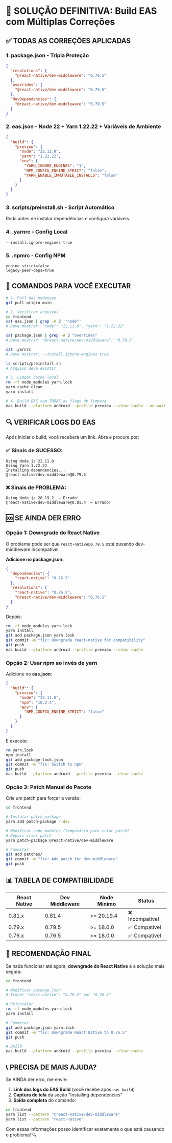 # 🚀 SOLUÇÃO DEFINITIVA: Build EAS com Múltiplas Correções

## ✅ TODAS AS CORREÇÕES APLICADAS

### 1. **package.json** - Tripla Proteção
```json
{
  "resolutions": {
    "@react-native/dev-middleware": "0.79.5"
  },
  "overrides": {
    "@react-native/dev-middleware": "0.79.5"
  },
  "devDependencies": {
    "@react-native/dev-middleware": "0.79.5"
  }
}
```

### 2. **eas.json** - Node 22 + Yarn 1.22.22 + Variáveis de Ambiente
```json
{
  "build": {
    "preview": {
      "node": "22.11.0",
      "yarn": "1.22.22",
      "env": {
        "YARN_IGNORE_ENGINES": "1",
        "NPM_CONFIG_ENGINE_STRICT": "false",
        "YARN_ENABLE_IMMUTABLE_INSTALLS": "false"
      }
    }
  }
}
```

### 3. **scripts/preinstall.sh** - Script Automático
Roda antes de instalar dependências e configura variáveis.

### 4. **.yarnrc** - Config Local
```
--install.ignore-engines true
```

### 5. **.npmrc** - Config NPM
```
engine-strict=false
legacy-peer-deps=true
```

## 🎯 COMANDOS PARA VOCÊ EXECUTAR

```bash
# 1. Pull das mudanças
git pull origin main

# 2. Verificar arquivos
cd frontend
cat eas.json | grep -A 3 '"node"'
# Deve mostrar: "node": "22.11.0", "yarn": "1.22.22"

cat package.json | grep -A 3 "overrides"
# Deve mostrar: "@react-native/dev-middleware": "0.79.5"

cat .yarnrc
# Deve mostrar: --install.ignore-engines true

ls scripts/preinstall.sh
# Arquivo deve existir

# 3. Limpar cache local
rm -rf node_modules yarn.lock
yarn cache clean
yarn install

# 4. Build EAS com TODAS as flags de limpeza
eas build --platform android --profile preview --clear-cache --no-wait
```

## 🔍 VERIFICAR LOGS DO EAS

Após iniciar o build, você receberá um link. Abra e procure por:

### ✅ Sinais de SUCESSO:
```
Using Node.js 22.11.0
Using Yarn 1.22.22
Installing dependencies...
@react-native/dev-middleware@0.79.5
```

### ❌ Sinais de PROBLEMA:
```
Using Node.js 20.19.2  ← Errado!
@react-native/dev-middleware@0.81.4  ← Errado!
```

## 🆘 SE AINDA DER ERRO

### Opção 1: Downgrade do React Native

O problema pode ser que `react-native@0.79.5` está puxando dev-middleware incompatível.

**Adicione no package.json:**
```json
{
  "dependencies": {
    "react-native": "0.76.5"
  },
  "resolutions": {
    "react-native": "0.76.5",
    "@react-native/dev-middleware": "0.76.5"
  }
}
```

Depois:
```bash
rm -rf node_modules yarn.lock
yarn install
git add package.json yarn.lock
git commit -m "fix: Downgrade react-native for compatibility"
git push
eas build --platform android --profile preview --clear-cache
```

### Opção 2: Usar npm ao invés de yarn

Adicione no **eas.json**:
```json
{
  "build": {
    "preview": {
      "node": "22.11.0",
      "npm": "10.2.4",
      "env": {
        "NPM_CONFIG_ENGINE_STRICT": "false"
      }
    }
  }
}
```

E execute:
```bash
rm yarn.lock
npm install
git add package-lock.json
git commit -m "fix: Switch to npm"
git push
eas build --platform android --profile preview --clear-cache
```

### Opção 3: Patch Manual do Pacote

Crie um patch para forçar a versão:

```bash
cd frontend

# Instalar patch-package
yarn add patch-package --dev

# Modificar node_modules (temporário para criar patch)
# Depois criar patch
yarn patch-package @react-native/dev-middleware

# Commitar
git add patches/
git commit -m "fix: Add patch for dev-middleware"
git push
```

## 📊 TABELA DE COMPATIBILIDADE

| React Native | Dev Middleware | Node Mínimo | Status |
|--------------|----------------|-------------|--------|
| 0.81.x | 0.81.4 | >= 20.19.4 | ❌ Incompatível |
| 0.79.x | 0.79.5 | >= 18.0.0 | ✅ Compatível |
| 0.76.x | 0.76.5 | >= 18.0.0 | ✅ Compatível |

## 🎯 RECOMENDAÇÃO FINAL

Se nada funcionar até agora, **downgrade do React Native** é a solução mais segura:

```bash
cd frontend

# Modificar package.json
# Trocar "react-native": "0.79.5" por "0.76.5"

# Reinstalar
rm -rf node_modules yarn.lock
yarn install

# Commitar
git add package.json yarn.lock
git commit -m "fix: Downgrade React Native to 0.76.5"
git push

# Build
eas build --platform android --profile preview --clear-cache
```

## 📞 PRECISA DE MAIS AJUDA?

Se AINDA der erro, me envie:

1. **Link dos logs do EAS Build** (você recebe após `eas build`)
2. **Captura de tela** da seção "Installing dependencies"
3. **Saída completa** do comando:
```bash
cd frontend
yarn list --pattern "@react-native/dev-middleware"
yarn list --pattern "react-native"
```

Com essas informações posso identificar exatamente o que está causando o problema! 🔍
